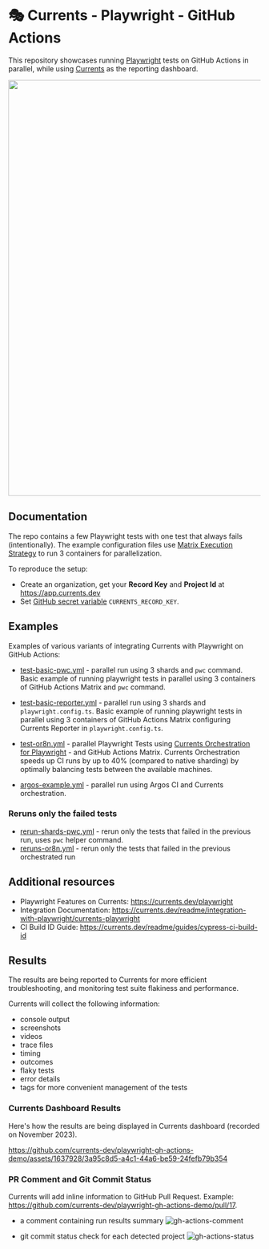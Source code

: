 # 🎭 Currents - Playwright - GitHub Actions

This repository showcases running [Playwright](https://playwright.dev/) tests on GitHub Actions in parallel, while using [Currents](https://currents.dev) as the reporting dashboard.

<p align="center">
  <img width="830" src="https://static.currents.dev/currents-playwright-banner-gh.png" />
</p>

## Documentation

The repo contains a few Playwright tests with one test that always fails (intentionally). The example configuration files use [Matrix Execution Strategy](https://docs.github.com/en/actions/using-workflows/workflow-syntax-for-github-actions#jobsjob_idstrategymatrix) to run 3 containers for parallelization.

To reproduce the setup:

- Create an organization, get your **Record Key** and **Project Id** at https://app.currents.dev
- Set [GitHub secret variable](https://docs.github.com/en/actions/reference/encrypted-secrets) `CURRENTS_RECORD_KEY`.

## Examples

Examples of various variants of integrating Currents with Playwright on GitHub Actions:

- [test-basic-pwc.yml](.github/workflows/test-basic-pwc.yml) - parallel run using 3 shards and `pwc` command. Basic example of running playwright tests in parallel using 3 containers of GitHub Actions Matrix and `pwc` command.

- [test-basic-reporter.yml](.github/workflows/test-basic-reporter.yml) - parallel run using 3 shards and `playwright.config.ts`. Basic example of running playwright tests in parallel using 3 containers of GitHub Actions Matrix configuring Currents Reporter in `playwright.config.ts`.

- [test-or8n.yml](.github/workflows/test-or8n.yml) - parallel Playwright Tests using [Currents Orchestration for Playwright](https://docs.currents.dev/guides/parallelization-guide/pw-parallelization/playwright-orchestration) - and GitHub Actions Matrix. Currents Orchestration speeds up CI runs by up to 40% (compared to native sharding) by optimally balancing tests between the available machines.

- [argos-example.yml](.github/workflows/argos-example.yml) - parallel run using Argos CI and Currents orchestration.

### Reruns only the failed tests

- [rerun-shards-pwc.yml](.github/workflows/rerun-shards-pwc.yml) - rerun only the tests that failed in the previous run, uses `pwc` helper command.
- [reruns-or8n.yml](.github/workflows/reruns-or8n.yml) - rerun only the tests that failed in the previous orchestrated run

## Additional resources

- Playwright Features on Currents: https://currents.dev/playwright
- Integration Documentation: https://currents.dev/readme/integration-with-playwright/currents-playwright
- CI Build ID Guide: https://currents.dev/readme/guides/cypress-ci-build-id

## Results

The results are being reported to Currents for more efficient troubleshooting, and monitoring test suite flakiness and performance.

Currents will collect the following information:

- console output
- screenshots
- videos
- trace files
- timing
- outcomes
- flaky tests
- error details
- tags for more convenient management of the tests

### Currents Dashboard Results

Here's how the results are being displayed in Currents dashboard (recorded on November 2023).

https://github.com/currents-dev/playwright-gh-actions-demo/assets/1637928/3a95c8d5-a4c1-44a6-be59-24fefb79b354

### PR Comment and Git Commit Status

Currents will add inline information to GitHub Pull Request. Example: https://github.com/currents-dev/playwright-gh-actions-demo/pull/17.

- a comment containing run results summary
  ![gh-actions-comment](https://github.com/currents-dev/playwright-gh-actions-demo/assets/1637928/6e9c11d3-8f92-4e2c-a70d-391bc04d2d52)

- git commit status check for each detected project
  ![gh-actions-status](https://github.com/currents-dev/playwright-gh-actions-demo/assets/1637928/d2a54c2d-befa-42d6-ac0a-96cbd387fc53)
